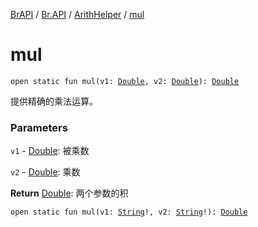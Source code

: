 [BrAPI](../../index.md) / [Br.API](../index.md) / [ArithHelper](index.md) / [mul](./mul.md)

# mul

`open static fun mul(v1: `[`Double`](https://kotlinlang.org/api/latest/jvm/stdlib/kotlin/-double/index.html)`, v2: `[`Double`](https://kotlinlang.org/api/latest/jvm/stdlib/kotlin/-double/index.html)`): `[`Double`](https://kotlinlang.org/api/latest/jvm/stdlib/kotlin/-double/index.html)

提供精确的乘法运算。

### Parameters

`v1` - [Double](https://kotlinlang.org/api/latest/jvm/stdlib/kotlin/-double/index.html): 被乘数

`v2` - [Double](https://kotlinlang.org/api/latest/jvm/stdlib/kotlin/-double/index.html): 乘数

**Return**
[Double](https://kotlinlang.org/api/latest/jvm/stdlib/kotlin/-double/index.html): 两个参数的积

`open static fun mul(v1: `[`String`](https://kotlinlang.org/api/latest/jvm/stdlib/kotlin/-string/index.html)`!, v2: `[`String`](https://kotlinlang.org/api/latest/jvm/stdlib/kotlin/-string/index.html)`!): `[`Double`](https://kotlinlang.org/api/latest/jvm/stdlib/kotlin/-double/index.html)